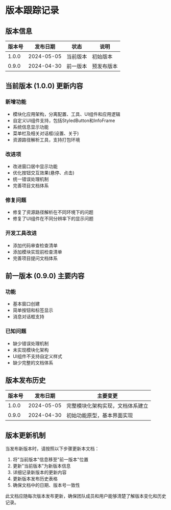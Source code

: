 # 版本跟踪记录

## 版本信息

| 版本号 | 发布日期 | 状态 | 说明 |
|-------|---------|------|------|
| 1.0.0 | 2024-05-05 | 当前版本 | 初始版本 |
| 0.9.0 | 2024-04-30 | 前一版本 | 预发布版本 |

## 当前版本 (1.0.0) 更新内容

### 新增功能
- 模块化应用架构，分离配置、工具、UI组件和应用逻辑
- 自定义UI组件支持，包括StyledButton和InfoFrame
- 系统信息显示功能
- 菜单栏及相关对话框(设置、关于)
- 资源路径解析工具，支持打包环境

### 改进项
- 改进窗口居中显示功能
- 优化按钮交互效果(悬停、点击)
- 统一错误处理机制
- 完善项目文档体系

### 修复问题
- 修复了资源路径解析在不同环境下的问题
- 修复了UI组件在不同分辨率下的显示问题

### 开发工具改进
- 添加代码审查检查清单
- 添加模块实现前检查清单
- 完善项目提问文档体系

## 前一版本 (0.9.0) 主要内容

### 功能
- 基本窗口创建
- 简单按钮和标签显示
- 消息对话框支持

### 已知问题
- 缺少错误处理机制
- 未实现模块化架构
- UI组件不支持自定义样式
- 缺少完整的文档体系

## 版本发布历史

| 版本号 | 发布日期 | 主要变更 |
|-------|---------|---------|
| 1.0.0 | 2024-05-05 | 完整模块化架构实现，文档体系建立 |
| 0.9.0 | 2024-04-30 | 初始功能原型，基本界面实现 |

## 版本更新机制

当发布新版本时，请按照以下步骤更新本文档：

1. 将"当前版本"信息移至"前一版本"位置
2. 更新"当前版本"为新版本信息
3. 详细记录新版本的更新内容
4. 更新版本发布历史表格
5. 确保文档中的日期、版本号一致性

此文档应随每次版本发布更新，确保团队成员和用户能够清楚了解版本变化和历史记录。 